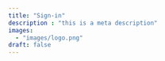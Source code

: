 ```yaml
---
title: "Sign-in"
description : "this is a meta description"
images: 
  - "images/logo.png"
draft: false
---
```


